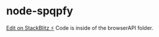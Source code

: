 # node-spqpfy

[Edit on StackBlitz ⚡️](https://stackblitz.com/edit/node-spqpfy) 
Code is inside of the browserAPI folder. 
